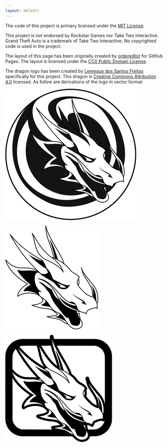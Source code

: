 ```yaml
---
layout: default
---
```


The code of this project is primary licensed under the [MIT License](https://github.com/thelink2012/gta3sc/blob/master/LICENSE).

This project is not endorsed by Rockstar Games nor Take Two Interactive. Grand Theft Auto is a trademark of Take Two Interactive. No copyrighted code is used in the project.

The layout of this page has been originally created by [orderedlist](https://github.com/orderedlist) for GitHub Pages. The layout is licensed under the [CC0 Public Domain License](https://github.com/pages-themes/minimal/blob/master/LICENSE).

The dragon logo has been created by [Lemeque dos Santos Freitas](https://www.deviantart.com/meck-sf) specifically for this project. This dragon is [Creative Commons Attribution 4.0](https://creativecommons.org/licenses/by/4.0/) licensed. As follow are derivations of the logo in vector format:

![Dragon In Full Body](/assets/img/dragon-full.svg)

![Dragon Head Only](/assets/img/dragon-head.svg)

![Dragon in HUD](/assets/img/dragon-hud.svg)
